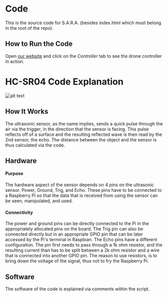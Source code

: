 # Code

This is the source code for S.A.R.A. (besides index.html which must belong in the root of the repo).

## How to Run the Code

Open [our website](https://abhiek187.github.io/emergency-response-drone) and click on the _Controller_ tab to see the drone controller in action.

# HC-SR04 Code Explanation
![alt text](https://cdn.shopify.com/s/files/1/1978/9859/products/02_13_23_grande.jpg?v=1499266559)
## How It Works
The ultrasonic sensor, as the name implies, sends a quick pulse through the air via the trigger, in the direction that the sensor is facing. This pulse reflects off of a surface and the resulting reflected wave is then read by the 2nd sensor, the echo. The distance between the object and the sensor is thus calculated via the code.

## Hardware
#### Purpose
The hardware aspect of the sensor depends on 4 pins on the ultrasonic sensor. Power, Ground, Trig, and Echo.
These pins have to be connected to a Raspberry Pi so that the data that is received from using the sensor can be seen, manipulated, and used.

#### Connectivity
The power and ground pins can be directly connected to the Pi in the appropriately allocated pins on the board. The Trig pin can also be connected directly but in an appropriate GPIO pin that can be later accessed by the Pi's terminal in Raspbian. The Echo pins have a different configuration. The pin first needs to pass through a 1k ohm resistor, and the resulting current than has to be split between a 2k ohm resistor and a wire that is connected into another GPIO pin. The reason to use resistors, is to bring down the voltage of the signal, thus not to fry the Raspberry Pi.

## Software
The software of the code is explained via comments within the script.

